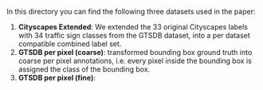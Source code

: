 In this directory you can find the following three datasets used in the paper:
1. **Cityscapes Extended**: We extended the 33 original Cityscapes labels with 34 traffic sign classes from the GTSDB dataset, into a per dataset compatible combined label set.
2. **GTSDB per pixel (coarse)**: transformed bounding box ground truth into coarse per pixel annotations, i.e. every pixel inside the bounding box is assigned the class of the bounding box.
3. **GTSDB per pixel (fine)**: 
